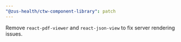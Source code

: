 ```yaml
---
"@zus-health/ctw-component-library": patch
---
```


Remove `react-pdf-viewer` and `react-json-view` to fix server rendering issues.
